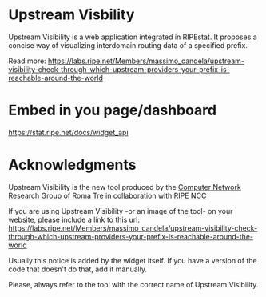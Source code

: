 # Upstream Visbility
Upstream Visibility is a web application integrated in RIPEstat. It proposes a concise way of visualizing interdomain routing data of a specified prefix.

Read more: https://labs.ripe.net/Members/massimo_candela/upstream-visibility-check-through-which-upstream-providers-your-prefix-is-reachable-around-the-world


# Embed in you page/dashboard
https://stat.ripe.net/docs/widget_api

# Acknowledgments
Upstream Visibility is the new tool produced by the [Computer Network Research Group of Roma Tre](http://www.dia.uniroma3.it/~compunet/www/view/index.php) in collaboration with [RIPE NCC](https://www.ripe.net)

If you are using Upstream Visibility -or an image of the tool- on your website, please include a link to this url: https://labs.ripe.net/Members/massimo_candela/upstream-visibility-check-through-which-upstream-providers-your-prefix-is-reachable-around-the-world

Usually this notice is added by the widget itself. If you have a version of the code that doesn't do that, add it manually.

Please, always refer to the tool with the correct name of Upstream Visibility.


